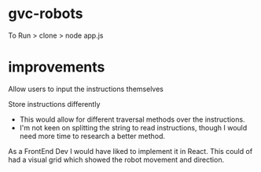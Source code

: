 # gvc-robots

To Run > clone > node app.js

# improvements

Allow users to input the instructions themselves

Store instructions differently
 - This would allow for different traversal methods over the instructions.
 - I'm not keen on splitting the string to read instructions, though I would need more time to research a better method.
    
As a FrontEnd Dev I would have liked to implement it in React. This could of had a visual grid which showed the robot movement and direction.
